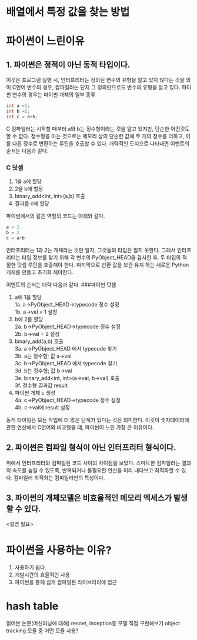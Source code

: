 # 배열에서 특정 값을 찾는 방법


# 파이썬이 느린이유
## 1. 파이썬은 정적이 아닌 동적 타입이다.
이것은 프로그램 실행 시, 인터프리터는 정의된 변수의 유형을 알고 있지 않다는 것을 의미
C언어 변수의 경우, 컴파일러는 단지 그 정의만으로도 변수의 유형을 알고 있다. 파이썬 변수의 경우는
파이썬 개체의 일부 종류
```C
int a =1;
int b =2;
int c = a+b;
```
C 컴파일러는 시작할 때부터 a와 b는 정수형이라는 것을 알고 있지만, 단순한 어떤것도 할 수 없다.
정수형을 아는 것으로는 메모리 상의 단순한 값에 두 개의 정수를 더하고, 이를 다른 정수로 변환하는 루틴을
호출할 수 있다. 개략적인 도식으로 나타내면 이벤트의 순서는 다음과 같다.
### C 덧셈
1. <int> 1을 a에 할당  
2. <int> 2을 b에 할당  
3. binary_add<int, int>(a,b) 호출  
4. 결과를 c에 할당    
  
파이썬에서의 같은 역할의 코드는 아래와 같다.
```python
a = 1
b = 2
c = a+b
```
인터프리터는 1과 2는 개체라는 것만 알지, 그것들의 타입은 알지 못한다. 그래서 인터프리터는 타입 정보를 찾기 위해
각 변수의 PyObject_HEAD을 검사한 후, 두 타입의 적절한 덧셈 루틴을 호출해야 한다. 마지막으로 반환 값을 보관 유지
하는 새로운 Python 개체를 만들고 초기화 해야한다.  
  
이벤트의 순서는 대략 다음과 같다.
###파이썬 덧셈
1. a에 1을 할당  
1a. a->PyObject_HEAD->typecode 정수 설정  
1b. a->val = 1 설정  
2. b에 2를 할당  
2a. b->PyObject_HEAD->typecode 정수 설정  
2b. b->val = 2 설정  
3. binary_add(a,b) 호출  
3a. a->PyObject_HEAD 에서 typecode 찾기  
3b. a는 정수형; 값 a->val  
3c. b->PyObject_HEAD 에서 typecode 찾기  
3d. b는 정수형; 값 b->val  
3e. binary_add<int, int>(a->val, b->val) 호출  
3f. 정수형 결과값 result  
4. 파이썬 개체 c 생성  
4a. c->PyObject_HEAD->typecode 정수 설정  
4b. c->val에 result 설정  

동적 타이핑은 모든 작업에 더 많은 단계가 있다는 것은 의미한다. 이것이 숫자데이터에 관한 연산에서 C언어와 비교했을 떄,
파이썬이 느린 가장 큰 이유이다.

## 2. 파이썬은 컴파일 형식이 아닌 인터프리터 형식이다.
위에서 인터프리터와 컴파일된 코드 사이의 차이점을 보았다. 스마트한 컴파일러는 결과의 속도를 높일 수 있도록, 반복되거나
불필요한 연산을 미리 내다보고 최적화할 수 있다. 컴파일러 최적화는 컴파일러만의 특성이다.

## 3. 파이썬의 개체모델은 비효율적인 메모리 엑세스가 발생할 수 있다.
<설명 필요>

# 파이썬을 사용하는 이유?
1. 사용하기 쉽다.
2. 개발시간의 효율적인 사용
3. 파이썬을 통해 쉽게 컴파일된 라이브러리에 접근


# hash table


읽어본 논문(머신러닝에 대해)
resnet, inception등 모델 직접 구현해보기
object tracking 모듈 중 어떤 모듈 사용?
